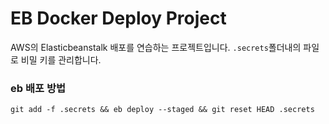 # EB Docker Deploy Project

AWS의 Elasticbeanstalk 배포를 연습하는 프로젝트입니다.
`.secrets`폴더내의 파일로 비밀 키를 관리합니다.

### eb 배포 방법

```
git add -f .secrets && eb deploy --staged && git reset HEAD .secrets
```